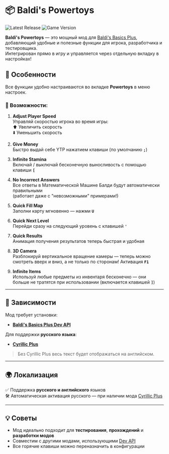# 📦 Baldi's Powertoys
![Latest Release](https://img.shields.io/github/v/release/NekitTOP4IK/baldi-powertoys) ![Game Version](https://img.shields.io/badge/Игра-Baldi's_Basics_Plus_v0.11-blue)

**Baldi's Powertoys** — это мощный мод для [Baldi's Basics Plus](https://www.basicallygames.com/baldis-basics-plus), добавляющий удобные и полезные функции для игрока, разработчика и тестировщика.  
Интегрирован прямо в игру и управляется через отдельную вкладку в настройках!

## 🔧 Особенности

Все функции удобно настраиваются во вкладке **Powertoys** в меню настроек.

### 🚀 Возможности:

1. **Adjust Player Speed**  
   Управляй скоростью игрока во время игры:  
   ⬆️ Увеличить скорость  
   ⬇️ Уменьшить скорость

2. **Give Money**  
   Быстро выдай себе YTP нажатием клавиши (по умолчанию **`;`**)

3. **Infinite Stamina**  
   Включай / выключай бесконечную выносливость с помощью клавиши **`[`**

4. **No Incorrect Answers**  
   Все ответы в Математической Машине Балди будут автоматически правильными  
   (работает даже с "невозможными" примерами!)

5. **Quick Fill Map**  
   Заполни карту мгновенно — нажми **`U`**

6. **Quick Next Level**  
   Перейди сразу на следующий уровень с клавишей **`'`**

7. **Quick Results**  
   Анимация получения результатов теперь быстрая и удобная

8. **3D Camera**   
   Разблокируй вертикальное вращение камеры — теперь можно смотреть вверх и вниз, а не только по сторонам! Активация **`F1`**

9. **Infinite Items**   
   Используй любые предметы из инвентаря бесконечно — они больше не тратятся при использовании (включается клавишей **`]`**)

---

## 🧩 Зависимости

Мод требует установки:

- **[Baldi's Basics Plus Dev API](https://gamebanana.com/mods/383711)**

Для поддержки **русского языка**:

- **[Cyrillic Plus](https://gamebanana.com/mods/524258)**

> Без Cyrillic Plus весь текст будет отображаться на английском.

---

## 🌍 Локализация

✅ Поддержка **русского и английского** языков  
🛠️ Автоматическая активация русского — при наличии мода [Cyrillic Plus](https://gamebanana.com/mods/524258)

---

## 💡 Советы

- Мод идеально подходит для **тестирования**, **прохождений** и **разработки модов**
- Совместим с другими модами, использующими [Dev API](https://gamebanana.com/mods/383711)
- Все горячие клавиши можно переназначить в конфигурации
